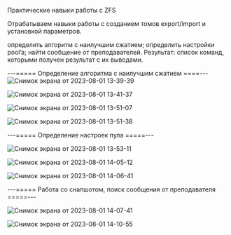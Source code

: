 Практические навыки работы с ZFS

Отрабатываем навыки работы с созданием томов export/import и установкой параметров.

определить алгоритм с наилучшим сжатием;
определить настройки pool’a;
найти сообщение от преподавателей.
Результат:
список команд, которыми получен результат с их выводами.


---===== Определение алгоритма с наилучшим сжатием ====---
![Снимок экрана от 2023-08-01 13-39-39](https://github.com/otus-avi/dz5/assets/123792073/f5b77270-3290-442f-8482-e0494b12a024)

![Снимок экрана от 2023-08-01 13-41-37](https://github.com/otus-avi/dz5/assets/123792073/1efecd2e-14fa-420b-9ac9-b3c1381e5696)

![Снимок экрана от 2023-08-01 13-51-07](https://github.com/otus-avi/dz5/assets/123792073/884965d1-4df4-4f53-a89f-7e903d8483fd)

![Снимок экрана от 2023-08-01 13-51-38](https://github.com/otus-avi/dz5/assets/123792073/d425d3ee-893a-4529-ba68-8062e2736332)

---=====  Определение настроек пула =====---

![Снимок экрана от 2023-08-01 13-53-11](https://github.com/otus-avi/dz5/assets/123792073/6ddd965b-cc4f-4483-814d-7a8a50421ddc)

![Снимок экрана от 2023-08-01 14-05-12](https://github.com/otus-avi/dz5/assets/123792073/c4eaea01-169b-49fd-8111-c1197350f28f)

![Снимок экрана от 2023-08-01 14-06-41](https://github.com/otus-avi/dz5/assets/123792073/b65701d1-3377-42ab-9582-4b1c67dceb9d)

---===== Работа со снапшотом, поиск сообщения от преподавателя =====---

![Снимок экрана от 2023-08-01 14-07-41](https://github.com/otus-avi/dz5/assets/123792073/7bfd136e-5799-46fb-b6e0-7f3f073403ce)

![Снимок экрана от 2023-08-01 14-10-55](https://github.com/otus-avi/dz5/assets/123792073/a9c93efd-c708-47c1-95a5-59cb0241ad2e)

